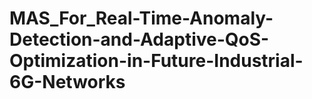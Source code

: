 # MAS_For_Real-Time-Anomaly-Detection-and-Adaptive-QoS-Optimization-in-Future-Industrial-6G-Networks